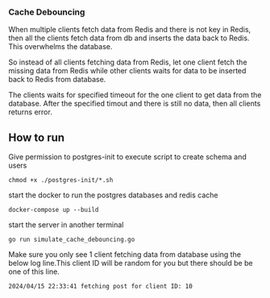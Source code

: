 ### Cache Debouncing

When multiple clients fetch data from Redis and there is not key in Redis,
then all the clients fetch data from db and inserts the data back to Redis.
This overwhelms the database.

So instead of all clients fetching data from Redis, let one client fetch the
missing data from Redis while other clients waits for data to be inserted
back to Redis from database.

The clients waits for specified timeout for the one client to get data from
the database. After the specified timout and there is still no data, then
all clients returns error.

## How to run

Give permission to postgres-init to execute script to create schema and users

```shell
chmod +x ./postgres-init/*.sh
```

start the docker to run the postgres databases and redis cache

```shell
docker-compose up --build
```

start the server in another terminal

```shell
go run simulate_cache_debouncing.go
```

Make sure you only see 1 client fetching data from database using
the below log line.This client ID will be random for you but there should
be be one of this line.

```shell
2024/04/15 22:33:41 fetching post for client ID: 10
```
